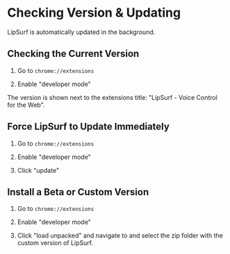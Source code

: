 # Checking Version & Updating
LipSurf is automatically updated in the background.

## Checking the Current Version
1. Go to `chrome://extensions`

2. Enable "developer mode"

The version is shown next to the extensions title: "LipSurf - Voice Control for the Web".

## Force LipSurf to Update Immediately

1. Go to `chrome://extensions`

2. Enable "developer mode"

3. Click "update"

## Install a Beta or Custom Version
1. Go to `chrome://extensions`

2. Enable "developer mode"

3. Click "load unpacked" and navigate to and select the zip folder with the custom version of LipSurf.